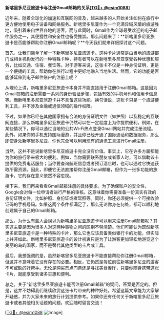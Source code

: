 **新喀里多尼亚旅遊卡与注册Gmail邮箱的关系[[TG💪+ @esim1088](https://t.me/s/esim1088)]**

近年来，随着全球化的加速和互联网的普及，越来越多的人开始关注如何在旅行中更方便地使用电子设备和网络服务。新喀里多尼亚作为一个充满异域风情的旅游胜地，吸引着来自世界各地的游客。而与此同时，Gmail作为全球最受欢迎的电子邮件服务之一，其便捷性和安全性也备受推崇。那么问题来了：**新喀里多尼亚旅遊卡是否能够帮助你注册Gmail邮箱呢？**今天我们就来详细探讨这个问题。

首先，让我们简单了解一下新喀里多尼亚旅遊卡。这种卡片通常是由当地的旅游部门或相关机构发行的一种特殊卡种，持有者可以在新喀里多尼亚享受各种优惠和服务，比如交通、住宿、餐饮等。对于游客来说，这张卡不仅是一种身份证明，更是一个便捷的工具，帮助你在旅行过程中更好地融入当地生活。然而，它的功能是否能够延伸到电子邮件账户的注册上呢？

从理论上讲，新喀里多尼亚旅遊卡本身并不能直接用于注册Gmail邮箱。这是因为Gmail邮箱的注册需要一系列的身份验证步骤，包括有效的手机号码和信用卡信息等。而新喀里多尼亚旅遊卡并不具备这些功能。换句话说，这张卡只是一个旅游便利工具，并不涉及金融或通信领域的操作权限。

不过，如果你已经在其他国家拥有合法的身份证明文件（如护照）以及稳定的互联网连接，那么新喀里多尼亚旅遊卡仍然可以在一定程度上为你提供便利。例如，在某些情况下，你可以通过当地的公共Wi-Fi热点登录Gmail网站并完成注册流程。此外，如果你的手机支持国际漫游，并且你已经开通了国际通话和数据服务，那么即使身处新喀里多尼亚，你也完全可以利用现有的通讯工具进行Gmail注册。

当然，这并不是说新喀里多尼亚旅遊卡完全没有价值。事实上，它在许多方面都能为你的旅行带来极大的便利。例如，当你需要联系朋友或者家人时，可以借助该卡提供的免费电话服务；当你要查询航班信息或者预订酒店时，也可以通过它快速获取所需资源。因此，即便它无法直接帮你注册Gmail邮箱，但作为一张多功能的旅游卡，它的存在意义依然不容忽视。

接下来，我们再来看看Gmail邮箱注册的具体要求。为了确保账户的安全性，Google会对每一位申请者进行严格的审核。这意味着你需要准备一份真实有效的身份证明文件，比如护照、身份证或者驾照等。同时，你还必须提供一个可接收验证码的手机号码。如果这两个条件都满足了，那么无论你身在何处，都可以顺利地创建属于自己的Gmail邮箱。

那么，为什么有些人会误以为新喀里多尼亚旅遊卡可以用来注册Gmail邮箱呢？其实这主要是因为很多人对这两种事物之间的区别不够清楚。他们可能认为既然新喀里多尼亚旅遊卡是一种特殊的卡片，那么它也应该具备类似银行卡的功能，但实际上并非如此。新喀里多尼亚旅遊卡的设计初衷只是为了让游客更加轻松地游览这个美丽的岛屿国家，而不是替代其他类型的卡片或工具。

最后，我想强调的是，虽然新喀里多尼亚旅遊卡不能直接帮助你注册Gmail邮箱，但这并不意味着它没有存在的必要。相反，它仍然是每位前往新喀里多尼亚的游客不可或缺的好帮手。无论是购买景点门票还是寻找美食餐厅，只要你随身携带这张卡片，就能享受到诸多实惠和便利。

总之，关于“新喀里多尼亚旅遊卡能否注册Gmail邮箱”的疑问，答案是否定的。但是，这并不妨碍我们继续欣赏这张卡片带来的种种好处。希望这篇文章能为大家解开疑惑，并为大家未来的旅行计划提供参考。如果你还有任何关于新喀里多尼亚旅遊卡或者其他相关话题的问题，欢迎随时留言交流！

[[TG💪+ @esim1088](https://t.me/s/esim1088) ![Image](https://i.postimg.cc/4NQfJmqS/Snipaste-2025-05-13-00-14-12.png)]